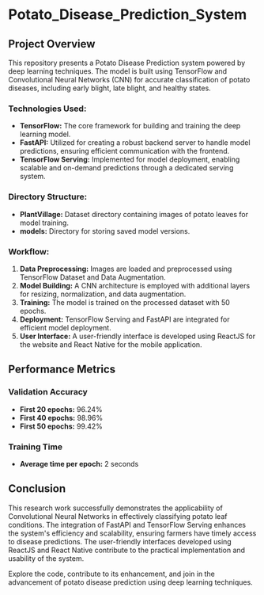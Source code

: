 # Potato_Disease_Prediction_System
## Project Overview

This repository presents a Potato Disease Prediction system powered by deep learning techniques. The model is built using TensorFlow and Convolutional Neural Networks (CNN) for accurate classification of potato diseases, including early blight, late blight, and healthy states.

### Technologies Used:

- **TensorFlow:** The core framework for building and training the deep learning model.
- **FastAPI:** Utilized for creating a robust backend server to handle model predictions, ensuring efficient communication with the frontend.
- **TensorFlow Serving:** Implemented for model deployment, enabling scalable and on-demand predictions through a dedicated serving system.

### Directory Structure:

- **PlantVillage:** Dataset directory containing images of potato leaves for model training.
- **models:** Directory for storing saved model versions.

### Workflow:

1. **Data Preprocessing:** Images are loaded and preprocessed using TensorFlow Dataset and Data Augmentation.
2. **Model Building:** A CNN architecture is employed with additional layers for resizing, normalization, and data augmentation.
3. **Training:** The model is trained on the processed dataset with 50 epochs.
4. **Deployment:** TensorFlow Serving and FastAPI are integrated for efficient model deployment.
5. **User Interface:** A user-friendly interface is developed using ReactJS for the website and React Native for the mobile application.

## Performance Metrics

### Validation Accuracy

- **First 20 epochs:** 96.24%
- **First 40 epochs:** 98.96%
- **First 50 epochs:** 99.42%


### Training Time

- **Average time per epoch:** 2 seconds

## Conclusion

This research work successfully demonstrates the applicability of Convolutional Neural Networks in effectively classifying potato leaf conditions. The integration of FastAPI and TensorFlow Serving enhances the system's efficiency and scalability, ensuring farmers have timely access to disease predictions. The user-friendly interfaces developed using ReactJS and React Native contribute to the practical implementation and usability of the system.

Explore the code, contribute to its enhancement, and join in the advancement of potato disease prediction using deep learning techniques.
